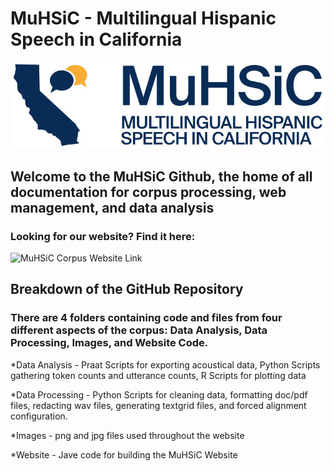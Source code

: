 # MuHSiC - Multilingual Hispanic Speech in California
![MuHSiC Logo](https://github.com/julian-vargo/MuHSiC/blob/main/Images/Logo_MuHSiC_bicolor.jpg)  

<h2>Welcome to the MuHSiC Github, the home of all documentation for corpus processing, web management, and data analysis</h2>  
<h3>Looking for our website? Find it here:</h3>  

![MuHSiC Corpus Website Link](https://muhsic.acad.ucsc.edu/)  

<h2>Breakdown of the GitHub Repository</h2>  
<h3>There are 4 folders containing code and files from four different aspects of the corpus: Data Analysis, Data Processing, Images, and Website Code.</h3>  
*Data Analysis - Praat Scripts for exporting acoustical data, Python Scripts gathering token counts and utterance counts, R Scripts for plotting data  

*Data Processing - Python Scripts for cleaning data, formatting doc/pdf files, redacting wav files, generating textgrid files, and forced alignment configuration.  

*Images - png and jpg files used throughout the website  

*Website - Jave code for building the MuHSiC Website  

